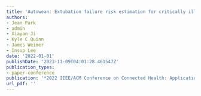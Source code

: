 ```yaml
---
title: 'Autowean: Extubation failure risk estimation for critically ill patients'
authors:
- Jean Park
- admin
- Xiayan Ji
- Kyle C Quinn
- James Weimer
- Insup Lee
date: '2022-01-01'
publishDate: '2023-11-09T04:01:28.461547Z'
publication_types:
- paper-conference
publication: '*2022 IEEE/ACM Conference on Connected Health: Applications, Systems and Engineering Technologies (CHASE)*'
url_pdf: '' 
---
```

